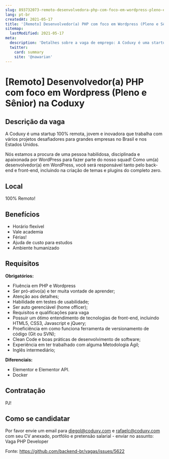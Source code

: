 ```yaml
---
slug: 893732073-remoto-desenvolvedora-php-com-foco-em-wordpress-pleno-e-senior-na-coduxy
lang: pt-br
createdAt: 2021-05-17
title: '[Remoto] Desenvolvedor(a) PHP com foco em Wordpress (Pleno e Sênior) na Coduxy - Vaga de Emprego'
sitemap:
  lastModified: 2021-05-17
meta:
  description: 'Detalhes sobre a vaga de emprego: A Coduxy é uma startup 100% remota, jovem e inovadora que trabalha com vários projetos desafiadores para grandes empresas no Brasil e nos Estados Unidos. Nós estamos a procura de uma pessoa habilidosa, disciplinada e apaixonada por WordPress para fazer parte do nosso squad! Como um(a) desenvolvedor(a) em WordPress, você será responsável tanto pelo back-end e front-end, incluindo na criação de temas e plugins do completo zero.'
  twitter:
    card: summary
    site: '@nawarian'
---
```


# [Remoto] Desenvolvedor(a) PHP com foco em Wordpress (Pleno e Sênior) na Coduxy

## Descrição da vaga

A Coduxy é uma startup 100% remota, jovem e inovadora que trabalha com vários projetos desafiadores para grandes empresas no Brasil e nos Estados Unidos.

Nós estamos a procura de uma pessoa habilidosa, disciplinada e apaixonada por WordPress para fazer parte do nosso squad! Como um(a) desenvolvedor(a) em WordPress, você será responsável tanto pelo back-end e front-end, incluindo na criação de temas e plugins do completo zero.

## Local

100% Remoto!

## Benefícios

- Horário flexível
- Vale academia
- Férias!
- Ajuda de custo para estudos
- Ambiente humanizado

## Requisitos

**Obrigatórios:**
- Fluência em PHP e Wordpress
- Ser pró-ativo(a) e ter muita vontade de aprender;
- Atenção aos detalhes;
- Habilidade em testes de usabilidade;
- Ser auto gerenciável (home officer);
- Requisitos e qualificações para vaga
- Possuir um ótimo entendimento de tecnologias de front-end, incluindo HTML5, CSS3, Javascript e jQuery;
- Proeficiência em como funciona ferramenta de versionamento de código (Git ou SVN);
- Clean Code e boas práticas de desenvolvimento de software;
- Experiência em ter trabalhado com alguma Metodologia Ágil;
- Inglês intermediário;

**Diferenciais:**
- Elementor e Elementor API.
- Docker

## Contratação

PJ!

## Como se candidatar

Por favor envie um email para diegol@coduxy.com e rafaelc@coduxy.com com seu CV anexado, portfólio e pretensão salarial - enviar no assunto: Vaga PHP Developer


Fonte: https://github.com/backend-br/vagas/issues/5622